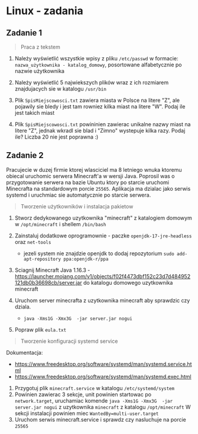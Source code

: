 # Linux - zadania

## Zadanie 1 

> Praca z tekstem

1. Należy wyświetlić wszystkie wpisy z pliku `/etc/passwd` w formacie: `nazwa_użytkownika - katalog_domowy`, posortowane alfabetycznie po nazwie użytkownika

1. Należy wyświetlić 5 najwiekszych plików wraz z ich rozmiarem znajdujacych sie w katalogu `/usr/bin`

1. Plik `SpisMiejscowosci.txt` zawiera miasta w Polsce na litere "Z", ale pojawily sie bledy i jest tam rowniez kilka miast na litere "W". Podaj ile jest takich miast

1. Plik `SpisMiejscowosci.txt` powininien zawierac unikalne nazwy miast na litere "Z", jednak wkradl sie blad i "Zimno" wystepuje kilka razy. Podaj ile?
   Liczba 20 nie jest poprawna :)

## Zadanie 2

Pracujecie w duzej firmie ktorej wlasciciel ma 8 letniego wnuka ktoremu obiecal uruchomic serwera Minecraft'a w wersji Java.
Poprosil was o przygotowanie serwera na bazie Ubuntu ktory po starcie uruchomi Minecrafta na standardowym porcie `25565`. Aplikacja ma dzialac jako serwis systemd i uruchmiac sie automatycznie po starcie serwera.

> Tworzenie użytkowników i instalacja pakietow

1. Stworz dedykowanego uzytkownika "minecraft" z katalogiem domowym w `/opt/minecraft` i shellem `/bin/bash`

1. Zainstaluj dodatkowe oprogramownie - paczke `openjdk-17-jre-headless` oraz `net-tools`
	- jezeli system nie znajdzie openjdk to dodaj repozytorium `sudo add-apt-repository ppa:openjdk-r/ppa`

1. Sciagnij Minecraft Java 1.16.3 - https://launcher.mojang.com/v1/objects/f02f4473dbf152c23d7d484952121db0b36698cb/server.jar do katalogu domowego uzytkownika minecraft

1. Uruchom server minecrafta z uzytkownika minecraft aby sprawdzic czy dziala.

	- `java -Xms1G -Xmx3G  -jar server.jar nogui`

1. Popraw plik `eula.txt`

> Tworzenie konfiguracji systemd service

Dokumentacja: 
- https://www.freedesktop.org/software/systemd/man/systemd.service.html
- https://www.freedesktop.org/software/systemd/man/systemd.exec.html

1. Przygotuj plik `minecraft.service` w katalogu `/etc/systemd/system`
2. Powinien zawierac 3 sekcje, unit powinien startowac po` network.target`, uruchamiac komende `java -Xms1G -Xmx3G  -jar server.jar nogui` z uzytkownika `minecraft` z katalogu `/opt/minecraft`
W sekcji instalacji powinien miec `WantedBy=multi-user.target`
3. Uruchom serwis minecraft.service i sprawdz czy nasluchuje na porcie `25565`





